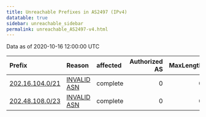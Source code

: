 ```yaml
---
title: Unreachable Prefixes in AS2497 (IPv4)
datatable: true
sidebar: unreachable_sidebar
permalink: unreachable_AS2497-v4.html
---
```


Data as of 2020-10-16 12:00:00 UTC


<div class="datatable-begin"></div>

| Prefix                                                   | Reason                                                                                                | affected   |   Authorized AS |   MaxLength | Anchor                                       |   unreachable /24s |
|:---------------------------------------------------------|:------------------------------------------------------------------------------------------------------|:-----------|----------------:|------------:|:---------------------------------------------|-------------------:|
| [202.16.104.0/21](https://stat.ripe.net/202.16.104.0/21) | [INVALID ASN](https://rpki-validator.ripe.net/announcement-preview?asn=AS2497&prefix=202.16.104.0/21) | complete   |               0 |           0 | [APNIC](unreachable_APNIC_RPKI_Root-v4.html) |                  8 |
| [202.48.108.0/23](https://stat.ripe.net/202.48.108.0/23) | [INVALID ASN](https://rpki-validator.ripe.net/announcement-preview?asn=AS2497&prefix=202.48.108.0/23) | complete   |               0 |           0 | [APNIC](unreachable_APNIC_RPKI_Root-v4.html) |                  2 |

<div class="datatable-end"></div>